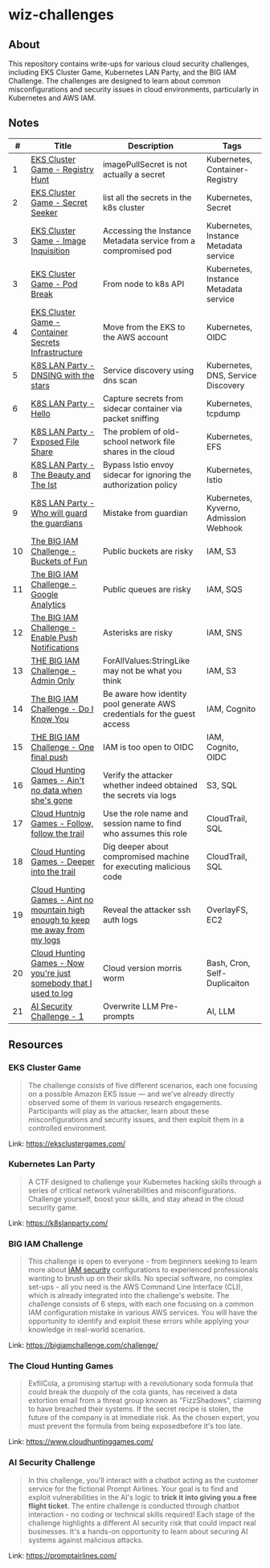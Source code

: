 # wiz-challenges

## About

This repository contains write-ups for various cloud security challenges, including EKS Cluster Game, Kubernetes LAN Party, and the BIG IAM Challenge. The challenges are designed to learn about common misconfigurations and security issues in cloud environments, particularly in Kubernetes and AWS IAM.

## Notes

| #   | Title                                                                                                                                                                                                     | Description                                                              | Tags                                   |
| --- | --------------------------------------------------------------------------------------------------------------------------------------------------------------------------------------------------------- | ------------------------------------------------------------------------ | -------------------------------------- |
| 1   | [EKS Cluster Game - Registry Hunt](notes/EKS%20Cluster%20Game%20-%20Registry%20Hunt.md)                                                                                                                   | imagePullSecret is not actually a secret                                 | Kubernetes, Container-Registry         |
| 2   | [EKS Cluster Game - Secret Seeker](notes/EKS%20Cluster%20Game%20-%20Secret%20Seeker.md)                                                                                                                   | list all the secrets in the k8s cluster                                  | Kubernetes, Secret                     |
| 3   | [EKS Cluster Game - Image Inquisition](./notes/EKS%20Cluster%20Game%20-%20Image%20Inquisition.md)                                                                                                         | Accessing the Instance Metadata service from a compromised pod           | Kubernetes, Instance Metadata service  |
| 3   | [EKS Cluster Game - Pod Break](./notes/EKS%20Cluster%20Game%20-%20Pod%20Break.md)                                                                                                                         | From node to k8s API                                                     | Kubernetes, Instance Metadata service  |
| 4   | [EKS Cluster Game - Container Secrets Infrastructure](https://github.com/timyiu478/wiz-challenges/blob/main/notes/EKS%20Cluster%20Game%20-%20Container%20Secrets%20Infrastructure.md)                     | Move from the EKS to the AWS account                                     | Kubernetes, OIDC                       |
| 5   | [K8S LAN Party - DNSING with the stars](notes/K8S%20LAN%20Party%20-%20DNSING%20with%20the%20stars.md)                                                                                                     | Service discovery using dns scan                                         | Kubernetes, DNS, Service Discovery     |
| 6   | [K8S LAN Party - Hello](notes/K8S%20LAN%20Party%20-%20Hello.md)                                                                                                                                           | Capture secrets from sidecar container via packet sniffing               | Kubernetes, tcpdump                    |
| 7   | [K8S LAN Party - Exposed File Share ](notes/K8S%20LAN%20Party%20-%20Exposed%20File%20Share.md)                                                                                                            | The problem of old-school network file shares in the cloud               | Kubernetes, EFS                        |
| 8   | [K8S LAN Party - The Beauty and The Ist](notes/K8S%20LAN%20Party%20-%20The%20Beauty%20and%20The%20Ist.md)                                                                                                 | Bypass Istio envoy sidecar for ignoring the authorization policy         | Kubernetes, Istio                      |
| 9   | [K8S LAN Party - Who will guard the guardians](notes/K8S%20LAN%20Party%20-%20Who%20will%20guard%20the%20guardians.md)                                                                                     | Mistake from guardian                                                    | Kubernetes, Kyverno, Admission Webhook |
| 10  | [The BIG IAM Challenge - Buckets of Fun](notes/The%20BIG%20IAM%20Challenge%20-%20Buckets%20of%20Fun.md)                                                                                                   | Public buckets are risky                                                 | IAM, S3                                |
| 11  | [The BIG IAM Challenge - Google Analytics](notes/The%20BIG%20IAM%20Challenge%20-%20Google%20Analytics.md)                                                                                                 | Public queues are risky                                                  | IAM, SQS                               |
| 12  | [The BIG IAM Challenge - Enable Push Notifications](notes/The%20BIG%20IAM%20Challenge%20-%20Google%20Analytics.md)                                                                                        | Asterisks are risky                                                      | IAM, SNS                               |
| 13  | [THE BIG IAM Challenge - Admin Only](notes/THE%20BIG%20IAM%20Challenge%20-%20Admin%20Only.md)                                                                                                             | ForAllValues:StringLike may not be what you think                        | IAM, S3                                |
| 14  | [The BIG IAM Challenge - Do I Know You](notes/The%20BIG%20IAM%20Challenge%20-%20Do%20I%20Know%20You.md)                                                                                                   | Be aware how identity pool generate AWS credentials for the guest access | IAM, Cognito                           |
| 15  | [THE BIG IAM Challenge - One final push](notes/THE%20BIG%20IAM%20Challenge%20-%20One%20final%20push)                                                                                                      | IAM is too open to OIDC                                                  | IAM, Cognito, OIDC                     |
| 16  | [Cloud Hunting Games - Ain't no data when she's gone](notes/Cloud%20Hunting%20Games%20-%20Ain't%20no%20data%20when%20she's%20gone.md)                                                                     | Verify the attacker whether indeed obtained the secrets via logs         | S3, SQL                                |
| 17  | [Cloud Huntnig Games - Follow, follow the trail](notes/Cloud%20Huntnig%20Games%20-%20Follow%20the%20trail.md)                                                                                             | Use the role name and session name to find who assumes this role         | CloudTrail, SQL                        |
| 18  | [Cloud Hunting Games - Deeper into the trail](notes/Cloud%20Hunting%20Games%20-%20Deeper%20into%20the%20trail.md)                                                                                         | Dig deeper about compromised machine for executing malicious code        | CloudTrail, SQL                        |
| 19  | [Cloud Hunting Games - Aint no mountain high enough to keep me away from my logs](notes/Cloud%20Hunting%20Games%20-%20Aint%20no%20mountain%20high%20enough%20to%20keep%20me%20away%20from%20my%20logs.md) | Reveal the attacker ssh auth logs                                        | OverlayFS, EC2                         |
| 20  | [Cloud Hunting Games - Now you're just somebody that I used to log](notes/Cloud%20Hunting%20Games%20-%20Now%20you're%20just%20somebody%20that%20I%20used%20to%20log.md)                                   | Cloud version morris worm                                                | Bash, Cron, Self-Duplicaiton           |
| 21  | [AI Security Challenge - 1](notes/AI%20Security%20Challenge%20-%201.md)                                                                                                                                   | Overwrite LLM Pre-prompts                                                | AI, LLM                                |


## Resources

### EKS Cluster Game

> The challenge consists of five different scenarios, each one focusing on a possible Amazon EKS issue — and we’ve already directly observed some of them in various research engagements. Participants will play as the attacker, learn about these misconfigurations and security issues, and then exploit them in a controlled environment.

Link: https://eksclustergames.com/

### Kubernetes Lan Party

> A CTF designed to challenge your Kubernetes hacking skills through a series of critical network vulnerabilities and misconfigurations. Challenge yourself, boost your skills, and stay ahead in the cloud security game.

Link: https://k8slanparty.com/

### BIG IAM Challenge

> This challenge is open to everyone - from beginners seeking to learn more about [IAM security](https://www.wiz.io/academy/iam-security) configurations to experienced professionals wanting to brush up on their skills. No special software, no complex set-ups - all you need is the AWS Command Line Interface (CLI), which is already integrated into the challenge's website. The challenge consists of 6 steps, with each one focusing on a common IAM configuration mistake in various AWS services. You will have the opportunity to identify and exploit these errors while applying your knowledge in real-world scenarios.

Link: https://bigiamchallenge.com/challenge/

### The Cloud Hunting Games

> ExfilCola, a promising startup with a revolutionary soda formula that could break the duopoly of the cola giants, has received a data extortion email from a threat group known as "FizzShadows", claiming to have breached their systems. If the secret recipe is stolen, the future of the company is at immediate risk. As the chosen expert, you must prevent the formula from being exposedbefore it's too late.

Link: https://www.cloudhuntinggames.com/

### AI Security Challenge

> In this challenge, you'll interact with a chatbot acting as the customer service for the fictional Prompt Airlines. Your goal is to find and exploit vulnerabilities in the AI's logic to **trick it into giving you a free flight ticket**. The entire challenge is conducted through chatbot interaction - no coding or technical skills required! Each stage of the challenge highlights a different AI security risk that could impact real businesses. It's a hands-on opportunity to learn about securing AI systems against malicious attacks.

 Link: https://promptairlines.com/
